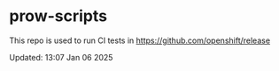 # prow-scripts

This repo is used to run CI tests in https://github.com/openshift/release

Updated: 13:07 Jan 06 2025
